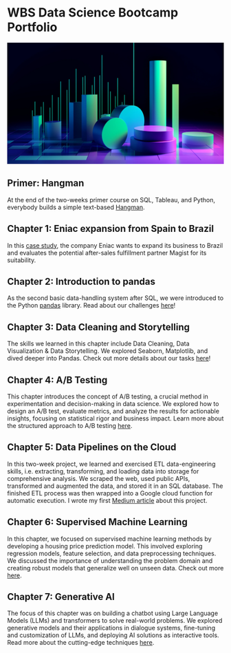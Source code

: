 # WBS Data Science Bootcamp Portfolio

![cover_picture](0_Hangman_game_with_Python/cover_pciture.webp)

## Primer: Hangman

At the end of the two-weeks primer course on SQL, Tableau, and Python, everybody builds a simple text-based [Hangman](<0_Hangman_game_with_Python>).

## Chapter 1: Eniac expansion from Spain to Brazil

In this [case study](<1_Data Driven Businesses with SQL & Tableau>), the company Eniac wants to expand its business to Brazil and evaluates the potential after-sales fulfillment partner Magist for its suitability.

## Chapter 2: Introduction to pandas

As the second basic data-handling system after SQL, we were introduced to the Python [pandas](https://pandas.pydata.org/) library. Read about our challenges [here](<2_Pandas>)!

## Chapter 3: Data Cleaning and Storytelling

The skills we learned in this chapter include Data Cleaning, Data Visualization & Data Storytelling. We explored Seaborn, Matplotlib, and dived deeper into Pandas. Check out more details about our tasks [here](<3_Data Storytelling & Data Cleaning>)!

## Chapter 4: A/B Testing

This chapter introduces the concept of A/B testing, a crucial method in experimentation and decision-making in data science. We explored how to design an A/B test, evaluate metrics, and analyze the results for actionable insights, focusing on statistical rigor and business impact. Learn more about the structured approach to A/B testing [here](<4_AB_Testing>).

## Chapter 5: Data Pipelines on the Cloud

In this two-week project, we learned and exercised ETL data-engineering skills, i.e. extracting, transforming, and loading data into storage for comprehensive analysis. We scraped the web, used public APIs, transformed and augmented the data, and stored it in an SQL database. The finished ETL process was then wrapped into a Google cloud function for automatic execution. I wrote my first [Medium article](<https://medium.com/@spceng/my-first-data-engineering-project-data-pipelines-in-action-for-gans-acfa7b3641cc>) about this project.

## Chapter 6: Supervised Machine Learning

In this chapter, we focused on supervised machine learning methods by developing a housing price prediction model. This involved exploring regression models, feature selection, and data preprocessing techniques. We discussed the importance of understanding the problem domain and creating robust models that generalize well on unseen data. Check out more [here](<6_Supervised_Machine_Learning>).

## Chapter 7: Generative AI

The focus of this chapter was on building a chatbot using Large Language Models (LLMs) and transformers to solve real-world problems. We explored generative models and their applications in dialogue systems, fine-tuning and customization of LLMs, and deploying AI solutions as interactive tools. Read more about the cutting-edge techniques [here](<7_Generative_AI>).
